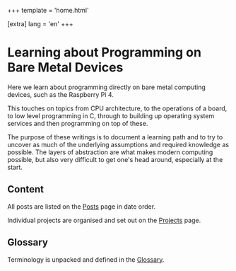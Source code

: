 +++
template = 'home.html'

[extra]
lang = 'en'
+++

# Learning about Programming on Bare Metal Devices

Here we learn about programming directly on bare metal computing devices, such
as the Raspberry Pi 4.

This touches on topics from CPU architecture, to the operations of a board, to
low level programming in C, through to building up operating system services and
then programming on top of these.

The purpose of these writings is to document a learning path and to try to
uncover as much of the underlying assumptions and required knowledge as
possible. The layers of abstraction are what makes modern computing possible,
but also very difficult to get one's head around, especially at the start.

## Content

All posts are listed on the [Posts](posts/) page in date order.

Individual projects are organised and set out on the [Projects](projects/) page.

## Glossary

Terminology is unpacked and defined in the [Glossary](glossary/).



